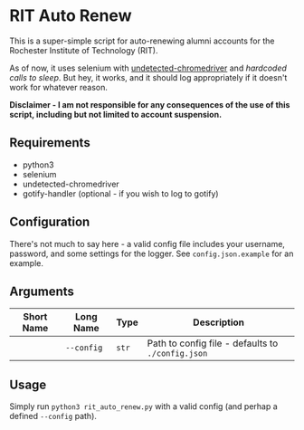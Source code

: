 # RIT Auto Renew
This is a super-simple script for auto-renewing alumni accounts for the Rochester Institute of Technology (RIT).

As of now, it uses selenium with [undetected-chromedriver](https://github.com/ultrafunkamsterdam/undetected-chromedriver) and _hardcoded calls to sleep_. But hey, it works, and it should log appropriately if it doesn't work for whatever reason.

**Disclaimer - I am not responsible for any consequences of the use of this script, including but not limited to account suspension.**

## Requirements
* python3
* selenium
* undetected-chromedriver
* gotify-handler (optional - if you wish to log to gotify)

## Configuration
There's not much to say here - a valid config file includes your username, password, and some settings for the logger. See `config.json.example` for an example.

## Arguments
|Short Name|Long Name|Type|Description|
|-|-|-|-|
||`--config`|`str`|Path to config file - defaults to `./config.json`|

## Usage
Simply run `python3 rit_auto_renew.py` with a valid config (and perhap a defined `--config` path).
